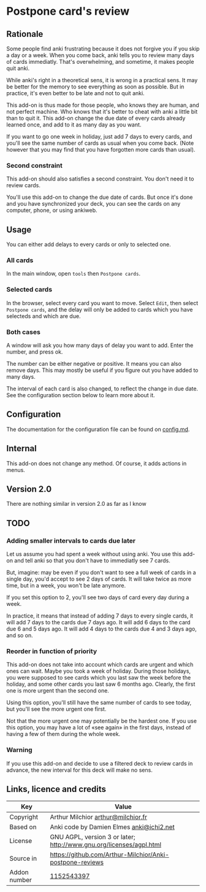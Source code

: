 # Postpone card's review
## Rationale
Some people find anki frustrating because it does not forgive you if
you skip a day or a week. When you come back, anki tells you to review
many days of cards immediatly. That's overwhelming, and sometime, it
makes people quit anki.

While anki's right in a theoretical sens, it is wrong in a practical
sens. It may be better for the memory to see everything as soon as
possible. But in practice, it's even better to be late and not to quit
anki.

This add-on is thus made for those people, who knows they are human,
and not perfect machine. Who knows that it's better to cheat with anki
a little bit than to quit it. This add-on change the due date of every
cards already learned once, and add to it as many day as you want.

If you want to go one week in holiday, just add 7 days to every cards,
and you'll see the same number of cards as usual when you come
back. (Note however that you may find that you have forgotten more
cards than usual).

### Second constraint
This add-on should also satisfies a second constraint. You don't need
it to review cards.

You'll use this add-on to change the due date of cards. But once it's
done and you have synchronized your deck, you can see the cards on any
computer, phone, or using ankiweb.

## Usage
You can either add delays to every cards or only to selected one.

### All cards
In the main window, open ```tools``` then ```Postpone cards```.

### Selected cards
In the browser, select every card you want to move. Select ```Edit```,
then select ```Postpone cards```, and the delay will only be
added to cards which you have selecteds and which are due.

### Both cases
A window will ask you how many days of delay you want to
add. Enter the number, and press ok.

The number can be either negative or positive. It means you can also
remove days. This may mostly be useful if you figure out you have
added to many days.

The interval of each card is also changed, to reflect the change in
due date. See the configuration section below to learn more about it.

## Configuration
The documentation for the configuration file can be found on
[config.md](https://github.com/Arthur-Milchior/Anki-postpone-reviews/config.md).


## Internal
This add-on does not change any method. Of course, it adds actions in
menus.

## Version 2.0
There are nothing similar in version 2.0 as far as I know

## TODO
### Adding smaller intervals to cards due later
Let us assume you had spent a week without using anki. You use this
add-on and tell anki so that you don't have to immediatly see 7 cards.

But, imagine: may be even if you don't want to see a full week of
cards in a single day, you'd accept to see 2 days of cards. It will
take twice as more time, but in a week, you won't be late anymore.

If you set this option to 2, you'll see two days of card every day
during a week.

In practice, it means that instead of adding 7 days to every single
cards, it will add 7 days to the cards due 7 days ago. It will add 6
days to the card due 6 and 5 days ago. It will add 4 days to the cards
due 4 and 3 days ago, and so on.

### Reorder in function of priority
This add-on does not take into account which cards are urgent and
which ones can wait. Maybe you took a week of holiday. During those
holidays, you were supposed to see cards which you last saw the week
before the holiday, and some other cards you last saw 6 months
ago. Clearly, the first one is more urgent than the second one.

Using this option, you'll still have the same number of cards to see
today, but you'll see the more urgent one first.

Not that the more urgent one may potentially be the hardest one. If
you use this option, you may have a lot of «see again» in the first
days, instead of having a few of them during the whole week.

### Warning
If you use this add-on and decide to use a filtered deck to review
cards in advance, the new interval for this deck will make no sens.

## Links, licence and credits

Key         |Value
------------|-------------------------------------------------------------------
Copyright   | Arthur Milchior <arthur@milchior.fr>
Based on    | Anki code by Damien Elmes <anki@ichi2.net>
License     | GNU AGPL, version 3 or later; http://www.gnu.org/licenses/agpl.html
Source in   | https://github.com/Arthur-Milchior/Anki-postpone-reviews
Addon number| [1152543397](https://ankiweb.net/shared/info/1152543397)
